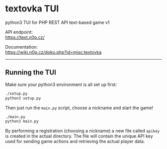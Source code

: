 # textovka TUI

python3 TUI for PHP REST API text-based game v1

API endpoint:\
https://text.n0p.cz/

Documentation:\
https://wiki.n0p.cz/doku.php?id=misc:textovka

------------

## Running the TUI

Make sure your python3 environment is all set up first:

```bash
./setup.py
python3 setup.py
```

Then just run the `main.py` script, choose a nickname and start the game!

```bash
./main.py
python3 main.py
```

By performing a registration (choosing a nickname) a new file called `apikey` is created in the actual directory. 
The file will contain the unique API key used for sending game actions and retrieving the actual player data.
